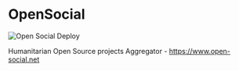 # OpenSocial
![Open Social Deploy](https://github.com/ZaiusDR/opensocial/workflows/Open%20Social%20Deploy/badge.svg?branch=master)

Humanitarian Open Source projects Aggregator - https://www.open-social.net
